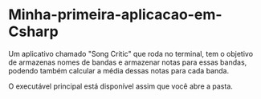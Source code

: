 # Minha-primeira-aplicacao-em-Csharp
Um aplicativo chamado "Song Critic" que roda no terminal, tem o objetivo de armazenas nomes de bandas e armazenar notas para essas bandas, podendo também calcular a média dessas notas para cada banda.

O executável principal está disponível assim que você abre a pasta.
